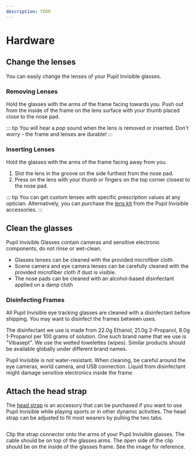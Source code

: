```yaml
---
description: TODO
---
```


# Hardware

## Change the lenses
You can easily change the lenses of your Pupil Invisible glasses.

<!-- todo insert video -->

### Removing Lenses

<Youtube src="ZaUoyuBEOJo"/>

Hold the glasses with the arms of the frame facing towards you. Push out from the inside of the frame on the lens surface with your thumb placed close to the nose pad.

::: tip
You will hear a _pop_ sound when the lens is removed or inserted. Don't worry - the frame and lenses are durable!
:::


### Inserting Lenses

<Youtube src="Y8hG8t5xiPM"/>

Hold the glasses with the arms of the frame facing away from you.
1. Slot the lens in the groove on the side furthest from the nose pad.
2. Press on the lens with your thumb or fingers on the top corner
   closest to the nose pad.

::: tip
You can get custom lenses with specific prescription values at any optician. Alternatively, you can purchase the [lens kit](https://pupil-labs.com/products/invisible/accessories/) from the Pupil Invisible accessories.
:::

## Clean the glasses
Pupil Invisible Glasses contain cameras and sensitive electronic components, do not rinse or wet-clean.

- Glasses lenses can be cleaned with the provided microfiber cloth.
- Scene camera and eye camera lenses can be carefully cleaned with the provided microfiber cloth if dust is visible.
- The nose pads can be cleaned with an alcohol-based disinfectant applied on a damp cloth

### Disinfecting Frames
All Pupil Invisible eye tracking glasses are cleaned with a disinfectant before shipping. You may want to disinfect the frames between uses.

The disinfectant we use is made from 22.0g Ethanol, 21.0g 2-Propanol, 8.0g 1-Propanol per 100 grams of solution. One such brand name that we use is "Vibasept". We use the wetted towelettes (wipes). Similar products should be available globally under different brand names.

Pupil Invisible is not water-resistant. When cleaning, be careful around the eye cameras, world camera, and USB connection. Liquid from disinfectant might damage sensitive electronics inside the frame.


## Attach the head strap

The [head strap](https://pupil-labs.com/products/invisible/accessories/) is an accessory that can be purchased if you want to use Pupil Invisible while playing sports or in other dynamic activities. The head strap can be adjusted to fit most wearers by pulling the two tabs.

<div style="display:flex;justify-content:center;" class="pb-4">
  <v-img
    :src="require('../../media/invisible/how-tos/pi-strap.jpg')"
    max-width=100%
  >
  </v-img>
</div>

Clip the strap connector onto the arms of your Pupil Invisible glasses. The cable should be on top of the glasses arms. The open side of the clip should be on the inside of the glasses frame. See the image for reference.
